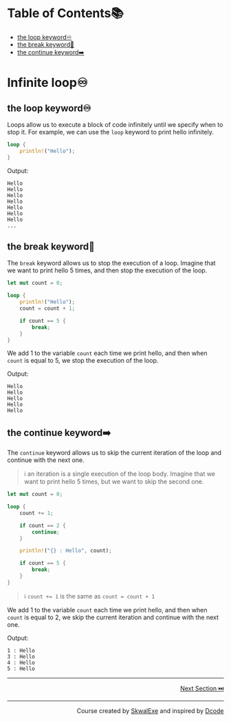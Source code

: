 # Table of Contents📚
- [the loop keyword♾️](#the-loop-keyword)
- [the break keyword🛑](#the-break-keyword)
- [the continue keyword➡️](#the-continue-keyword)

# Infinite loop♾️
## the loop keyword♾️
Loops allow us to execute a block of code infinitely until we specify when to stop it.
For example, we can use the `loop` keyword to print hello infinitely.
```rust
loop {
    println!("Hello");
}
```
Output:
```
Hello
Hello
Hello
Hello
Hello
Hello
Hello
...
```
## the break keyword🛑
The `break` keyword allows us to stop the execution of a loop.
Imagine that we want to print hello 5 times, and then stop the execution of the loop.
```rust
let mut count = 0;

loop {
    println!("Hello");
    count = count + 1;

    if count == 5 {
        break;
    }
}
```
We add 1 to the variable `count` each time we print hello, and then when `count` is equal to 5, we stop the execution of the loop.

Output:
```
Hello
Hello
Hello
Hello
Hello
```
## the continue keyword➡️
The `continue` keyword allows us to skip the current iteration of the loop and continue with the next one.
> ℹ️ an iteration is a single execution of the loop body.
Imagine that we want to print hello 5 times, but we want to skip the second one.
```rust
let mut count = 0;

loop {
    count += 1;

    if count == 2 {
        continue;
    }

    println!("{} : Hello", count);

    if count == 5 {
        break;
    }
}
```

> ℹ️ `count += 1` is the same as `count = count + 1`

We add 1 to the variable `count` each time we print hello, and then when `count` is equal to 2, we skip the current iteration and continue with the next one.

Output:
```
1 : Hello
3 : Hello
4 : Hello
5 : Hello
```

---

<p align="right"><a href="https://github.com/SkwalExe/learn-rust/tree/main/course/while-loop">Next Section ⏭️</a></p>

---

<p align="right">Course created by <a href="https://github.com/SkwalExe/" target="_blank">SkwalExe</a> and inspired by <a href="https://www.youtube.com/watch?v=vOMJlQ5B-M0&list=PLVvjrrRCBy2JSHf9tGxGKJ-bYAN_uDCUL" target="_blank">Dcode</a></p>